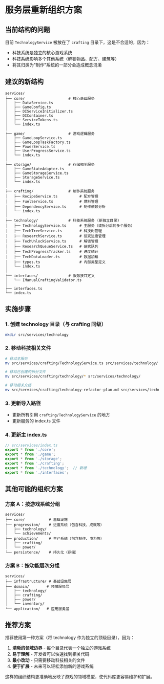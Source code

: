 # 服务层重新组织方案

## 当前结构的问题

目前 `TechnologyService` 被放在了 `crafting` 目录下，这是不合适的，因为：
- 科技系统是独立的核心游戏系统
- 科技系统影响多个其他系统（解锁物品、配方、建筑等）
- 将其归类为"制作"系统的一部分会造成概念混淆

## 建议的新结构

```
services/
├── core/                    # 核心基础服务
│   ├── DataService.ts
│   ├── GameConfig.ts
│   ├── DIServiceInitializer.ts
│   ├── DIContainer.ts
│   ├── ServiceTokens.ts
│   └── index.ts
│
├── game/                    # 游戏逻辑服务
│   ├── GameLoopService.ts
│   ├── GameLoopTaskFactory.ts
│   ├── PowerService.ts
│   ├── UserProgressService.ts
│   └── index.ts
│
├── storage/                 # 存储相关服务
│   ├── GameStateAdapter.ts
│   ├── GameStorageService.ts
│   ├── StorageService.ts
│   └── index.ts
│
├── crafting/                # 制作系统服务
│   ├── RecipeService.ts          # 配方管理
│   ├── FuelService.ts            # 燃料管理
│   ├── DependencyService.ts      # 制作依赖分析
│   └── index.ts
│
├── technology/              # 科技系统服务 (新独立目录)
│   ├── TechnologyService.ts      # 主服务（或拆分后的多个服务）
│   ├── TechTreeService.ts        # 科技树管理
│   ├── ResearchService.ts        # 研究进度管理
│   ├── TechUnlockService.ts      # 解锁管理
│   ├── ResearchQueueService.ts   # 研究队列
│   ├── TechProgressTracker.ts    # 进度统计
│   ├── TechDataLoader.ts         # 数据加载
│   ├── types.ts                  # 内部类型定义
│   └── index.ts
│
├── interfaces/              # 服务接口定义
│   └── IManualCraftingValidator.ts
│
├── interfaces.ts
└── index.ts
```

## 实施步骤

### 1. 创建 technology 目录（与 crafting 同级）
```bash
mkdir src/services/technology
```

### 2. 移动科技相关文件
```bash
# 移动主服务
mv src/services/crafting/TechnologyService.ts src/services/technology/

# 移动已创建的拆分文件
mv src/services/crafting/technology/* src/services/technology/

# 移动相关文档
mv src/services/crafting/technology-refactor-plan.md src/services/technology/
```

### 3. 更新导入路径
- 更新所有引用 `crafting/TechnologyService` 的地方
- 更新服务的 index.ts 文件

### 4. 更新主 index.ts
```typescript
// src/services/index.ts
export * from './core';
export * from './game';
export * from './storage';
export * from './crafting';
export * from './technology';  // 新增
export * from './interfaces';
```

## 其他可能的组织方案

### 方案 A：按游戏系统分组
```
services/
├── core/           # 基础设施
├── progression/    # 进度系统（包含科技、成就等）
│   ├── technology/
│   └── achievements/
├── production/     # 生产系统（包含制作、电力等）
│   ├── crafting/
│   └── power/
└── persistence/    # 持久化（存储）
```

### 方案 B：按功能层次分组
```
services/
├── infrastructure/ # 基础设施层
├── domain/        # 领域服务层
│   ├── technology/
│   ├── crafting/
│   ├── power/
│   └── inventory/
└── application/   # 应用服务层
```

## 推荐方案

推荐使用第一种方案（将 technology 作为独立的顶级目录），因为：

1. **清晰的领域边界** - 每个目录代表一个独立的游戏系统
2. **易于理解** - 开发者可以快速找到相关代码
3. **最小改动** - 只需要移动科技相关的文件
4. **便于扩展** - 未来可以轻松添加新的游戏系统

这样的组织结构更准确地反映了游戏的领域模型，使代码库更容易维护和扩展。